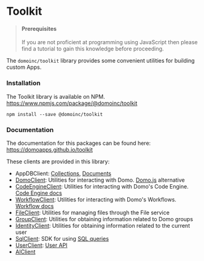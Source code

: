 
# Toolkit

<!-- theme: info -->

> #### Prerequisites
> If you are not proficient at programming using JavaScript then please find a tutorial to gain this knowledge before proceeding.

The `domoinc/toolkit` library provides some convenient utilities for building custom Apps.

### Installation

The Toolkit library is available on NPM. https://www.npmjs.com/package/@domoinc/toolkit

```
npm install --save @domoinc/toolkit
```
### Documentation

The documentation for this packages can be found here: https://domoapps.github.io/toolkit

These clients are provided in this library:

- AppDBClient: [Collections](https://domoapps.github.io/toolkit/classes/clients_appDB_client_collections.CollectionsClient.html), [Documents](https://domoapps.github.io/toolkit/classes/clients_appDB_client_documents.DocumentsClient.html)
- [DomoClient](https://domoapps.github.io/toolkit/classes/clients_domo_client.DomoClient.html): Utilities for interacting with Domo. [Domo.js](https://developer.domo.com/docs/dev-studio-references/domo-js) alternative
- [CodeEngineClient](https://domoapps.github.io/toolkit/variables/clients_codeengine_client.CodeEngineClient.html): Utilities for interacting with Domo's Code Engine. [Code Engine docs](https://domo-support.domo.com/s/article/000005173)
- [WorkflowClient](https://domoapps.github.io/toolkit/variables/clients_workflow_client.WorkflowClient.html): Utilities for interacting with Domo's Workflows. [Workflow docs](https://domo-support.domo.com/s/article/000005108)
- [FileClient](https://domoapps.github.io/toolkit/classes/clients_file_client.FileClient.html): Utilities for managing files through the File service
- [GroupClient](https://domoapps.github.io/toolkit/classes/clients_group_client.GroupClient.html): Utilities for obtaining information related to Domo groups
- [IdentityClient](https://domoapps.github.io/toolkit/classes/clients_identity_client.IdentityClient.html): Utilities for obtaining information related to the current user
- [SqlClient](https://domoapps.github.io/toolkit/classes/clients_sql_client.SqlClient.html): SDK for using [SQL queries](https://developer.domo.com/docs/dev-studio-references/data-api#SQL%20API)
- [UserClient](https://domoapps.github.io/toolkit/classes/clients_user_client.UserClient.html): [User API](https://developer.domo.com/docs/dev-studio-references/user-api)
- [AIClient](https://domoapps.github.io/toolkit/classes/clients_ai_client.AIClient.html)
